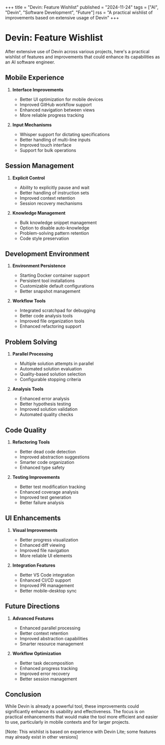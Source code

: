 +++
title = "Devin: Feature Wishlist"
published = "2024-11-24"
tags = ["AI", "Devin", "Software Development", "Future"]
rss = "A practical wishlist of improvements based on extensive usage of Devin"
+++

# Devin: Feature Wishlist

After extensive use of Devin across various projects, here's a practical wishlist of features and improvements that could enhance its capabilities as an AI software engineer.

## Mobile Experience

1. **Interface Improvements**
   - Better UI optimization for mobile devices
   - Improved GitHub workflow support
   - Enhanced navigation between views
   - More reliable progress tracking

2. **Input Mechanisms**
   - Whisper support for dictating specifications
   - Better handling of multi-line inputs
   - Improved touch interface
   - Support for bulk operations

## Session Management

1. **Explicit Control**
   - Ability to explicitly pause and wait
   - Better handling of instruction sets
   - Improved context retention
   - Session recovery mechanisms

2. **Knowledge Management**
   - Bulk knowledge snippet management
   - Option to disable auto-knowledge
   - Problem-solving pattern retention
   - Code style preservation

## Development Environment

1. **Environment Persistence**
   - Starting Docker container support
   - Persistent tool installations
   - Customizable default configurations
   - Better snapshot management

2. **Workflow Tools**
   - Integrated scratchpad for debugging
   - Better code analysis tools
   - Improved file organization tools
   - Enhanced refactoring support

## Problem Solving

1. **Parallel Processing**
   - Multiple solution attempts in parallel
   - Automated solution evaluation
   - Quality-based solution selection
   - Configurable stopping criteria

2. **Analysis Tools**
   - Enhanced error analysis
   - Better hypothesis testing
   - Improved solution validation
   - Automated quality checks

## Code Quality

1. **Refactoring Tools**
   - Better dead code detection
   - Improved abstraction suggestions
   - Smarter code organization
   - Enhanced type safety

2. **Testing Improvements**
   - Better test modification tracking
   - Enhanced coverage analysis
   - Improved test generation
   - Better failure analysis

## UI Enhancements

1. **Visual Improvements**
   - Better progress visualization
   - Enhanced diff viewing
   - Improved file navigation
   - More reliable UI elements

2. **Integration Features**
   - Better VS Code integration
   - Enhanced CI/CD support
   - Improved PR management
   - Better mobile-desktop sync

## Future Directions

1. **Advanced Features**
   - Enhanced parallel processing
   - Better context retention
   - Improved abstraction capabilities
   - Smarter resource management

2. **Workflow Optimization**
   - Better task decomposition
   - Enhanced progress tracking
   - Improved error recovery
   - Better session management

## Conclusion

While Devin is already a powerful tool, these improvements could significantly enhance its usability and effectiveness. The focus is on practical enhancements that would make the tool more efficient and easier to use, particularly in mobile contexts and for larger projects.

[Note: This wishlist is based on experience with Devin Lite; some features may already exist in other versions]
